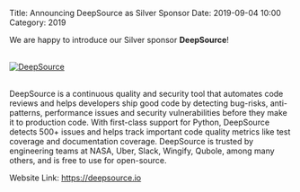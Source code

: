 Title: Announcing DeepSource as Silver Sponsor
Date: 2019-09-04 10:00
Category: 2019

We are happy to introduce our Silver sponsor **DeepSource**!

<!-- PELICAN_END_SUMMARY -->
<br>
<div class="text-center">
  <a href="https://deepsource.io" target="_blank">
    <img src="{static}/images/sponsors/deepsource.png" alt="DeepSource">
  </a>
</div>
<br>

DeepSource is a continuous quality and security tool that automates code reviews and helps developers ship good code by detecting bug-risks, anti-patterns, performance issues and security vulnerabilities before they make it to production code. With first-class support for Python, DeepSource detects 500+ issues and helps track important code quality metrics like test coverage and documentation coverage. DeepSource is trusted by engineering teams at NASA, Uber, Slack, Wingify, Qubole, among many others, and is free to use for open-source.

Website Link: <a href="https://deepsource.io" target="_blank">https://deepsource.io</a>

